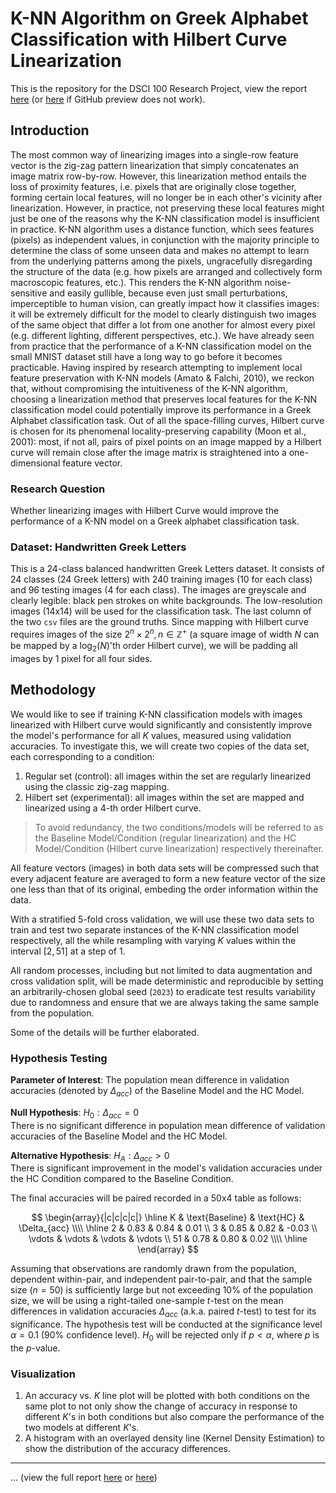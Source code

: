 # K-NN Algorithm on Greek Alphabet Classification with Hilbert Curve Linearization
This is the repository for the DSCI 100 Research Project, view the report [here](https://github.com/4g3nt81lly/DSCI-100-Project/blob/main/project_report.ipynb) (or [here](https://nbviewer.org/github/4g3nt81lly/DSCI-100-Project/blob/main/project_report.ipynb) if GitHub preview does not work).

## Introduction
The most common way of linearizing images into a single-row feature vector is the zig-zag pattern linearization that simply concatenates an image matrix row-by-row. However, this linearization method entails the loss of proximity features, i.e. pixels that are originally close together, forming certain local features, will no longer be in each other's vicinity after linearization. However, in practice, not preserving these local features might just be one of the reasons why the K-NN classification model is insufficient in practice. K-NN algorithm uses a distance function, which sees features (pixels) as independent values, in conjunction with the majority principle to determine the class of some unseen data and makes no attempt to learn from the underlying patterns among the pixels, ungracefully disregarding the structure of the data (e.g. how pixels are arranged and collectively form macroscopic features, etc.). This renders the K-NN algorithm noise-sensitive and easily gullible, because even just small perturbations, imperceptible to human vision, can greatly impact how it classifies images: it will be extremely difficult for the model to clearly distinguish two images of the same object that differ a lot from one another for almost every pixel (e.g. different lighting, different perspectives, etc.). We have already seen from practice that the performance of a K-NN classification model on the small MNIST dataset still have a long way to go before it becomes practicable. Having inspired by research attempting to implement local feature preservation with K-NN models (Amato & Falchi, 2010), we reckon that, without compromising the intuitiveness of the K-NN algorithm, choosing a linearization method that preserves local features for the K-NN classification model could potentially improve its performance in a Greek Alphabet classification task. Out of all the space-filling curves, Hilbert curve is chosen for its phenomenal locality-preserving capability (Moon et al., 2001): most, if not all, pairs of pixel points on an image mapped by a Hilbert curve will remain close after the image matrix is straightened into a one-dimensional feature vector.

### Research Question
Whether linearizing images with Hilbert Curve would improve the performance of a K-NN model on a Greek alphabet classification task.

### Dataset: Handwritten Greek Letters
This is a 24-class balanced handwritten Greek Letters dataset. It consists of 24 classes (24 Greek letters) with 240 training images (10 for each class) and 96 testing images (4 for each class). The images are greyscale and clearly legible: black pen strokes on white backgrounds. The low-resolution images (14x14) will be used for the classification task. The last column of the two `csv` files are the ground truths. Since mapping with Hilbert curve requires images of the size $2^n\times2^n, n\in\mathbb{Z}^+$ (a square image of width $N$ can be mapped by a $\log_2(N)$'th order Hilbert curve), we will be padding all images by 1 pixel for all four sides.

## Methodology

We would like to see if training K-NN classification models with images linearized with Hilbert curve would significantly and consistently improve the model's performance for all $K$ values, measured using validation accuracies. To investigate this, we will create two copies of the data set, each corresponding to a condition:
1. Regular set (control): all images within the set are regularly linearized using the classic zig-zag mapping.
2. Hilbert set (experimental): all images within the set are mapped and linearized using a 4-th order Hilbert curve.

> To avoid redundancy, the two conditions/models will be referred to as the Baseline Model/Condition (regular linearization) and the HC Model/Condition (Hilbert curve linearization) respectively thereinafter.

All feature vectors (images) in both data sets will be compressed such that every adjacent feature are averaged to form a new feature vector of the size one less than that of its original, embeding the order information within the data.

With a stratified 5-fold cross validation, we will use these two data sets to train and test two separate instances of the K-NN classification model respectively, all the while resampling with varying $K$ values within the interval $[2,51]$ at a step of $1$.

All random processes, including but not limited to data augmentation and cross validation split, will be made deterministic and reproducible by setting an arbitrarily-chosen global seed (`2023`) to eradicate test results variability due to randomness and ensure that we are always taking the same sample from the population.

Some of the details will be further elaborated.

### Hypothesis Testing
**Parameter of Interest**: The population mean difference in validation accuracies (denoted by $\Delta_{acc}$) of the Baseline Model and the HC Model.

**Null Hypothesis**: $H_0:\Delta_{acc}=0$  
There is no significant difference in population mean difference of validation accuracies of the Baseline Model and the HC Model.

**Alternative Hypothesis**: $H_A:\Delta_{acc}>0$  
There is significant improvement in the model's validation accuracies under the HC Condition compared to the Baseline Condition.

The final accuracies will be paired recorded in a 50x4 table as follows:

$$
\begin{array}{|c|c|c|c|}
    \hline
    K & \text{Baseline} & \text{HC} & \Delta_{acc} \\\\ \hline
    2 & 0.83 & 0.84 & 0.01 \\
    3 & 0.85 & 0.82 & -0.03 \\
    \vdots & \vdots & \vdots & \vdots \\
    51 & 0.78 & 0.80 & 0.02 \\\\ \hline
\end{array}
$$

Assuming that observations are randomly drawn from the population, dependent within-pair, and independent pair-to-pair, and that the sample size ($n=50$) is sufficiently large but not exceeding 10% of the population size, we will be using a right-tailed one-sample $t$-test on the mean differences in validation accuracies $\Delta_{acc}$ (a.k.a. paired $t$-test) to test for its significance. The hypothesis test will be conducted at the significance level $\alpha=0.1$ (90% confidence level). $H_0$ will be rejected only if $p<\alpha$, where $p$ is the $p$-value.

### Visualization
1. An accuracy vs. $K$ line plot will be plotted with both conditions on the same plot to not only show the change of accuracy in response to different $K$'s in both conditions but also compare the performance of the two models at different $K$'s.
2. A histogram with an overlayed density line (Kernel Density Estimation) to show the distribution of the accuracy differences.

---

... (view the full report [here](https://github.com/4g3nt81lly/DSCI-100-Project/blob/main/project_report.ipynb) or [here](https://nbviewer.org/github/4g3nt81lly/DSCI-100-Project/blob/main/project_report.ipynb))
